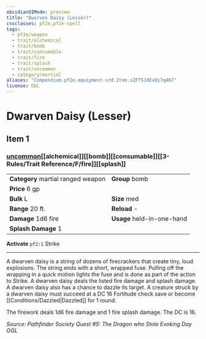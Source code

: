 ```yaml
---
obsidianUIMode: preview
title: "Dwarven Daisy (Lesser)"
cssclasses: pf2e,pf2e-spell
tags:
  - pf2e/weapon
  - trait/alchemical
  - trait/bomb
  - trait/consumable
  - trait/fire
  - trait/splash
  - trait/uncommon
  - category/martial
aliases: "Compendium.pf2e.equipment-srd.Item.xZFT5JdEvDi7q467"
license: OGL
---
```

# Dwarven Daisy (Lesser)
## Item 1
### [uncommon](uncommon "Uncommon Rarity Trait")[[alchemical]][[bomb]][[consumable]][[3-Rules/Trait Reference/F/fire]][[splash]]

|  |  |
| -- | -- |
| **Category** martial ranged weapon | **Group** bomb |
| **Price** 6 gp |  |
| **Bulk** L | **Size** med |
|**Range** 20 ft.| **Reload** -|
| **Damage** 1d6 fire  | **Usage** held-in-one-hand |
| **Splash Damage** 1 | |


**Activate** `pf2:1` Strike

* * *

A dwarven daisy is a string of dozens of firecrackers that create tiny, loud explosions. The string ends with a short, wrapped fuse. Pulling off the wrapping in a quick motion lights the fuse and is done as part of the action to Strike. A dwarven daisy deals the listed fire damage and splash damage. A dwarven daisy also has a chance to dazzle its target. A creature struck by a dwarven daisy must succeed at a DC 16 Fortitude check save or become [[Conditions/Dazzled|Dazzled]] for 1 round.

The firework deals 1d6 fire damage and 1 fire splash damage. The DC is 16.

*Source: Pathfinder Society Quest #5: The Dragon who Stole Evoking Day*
*OGL*